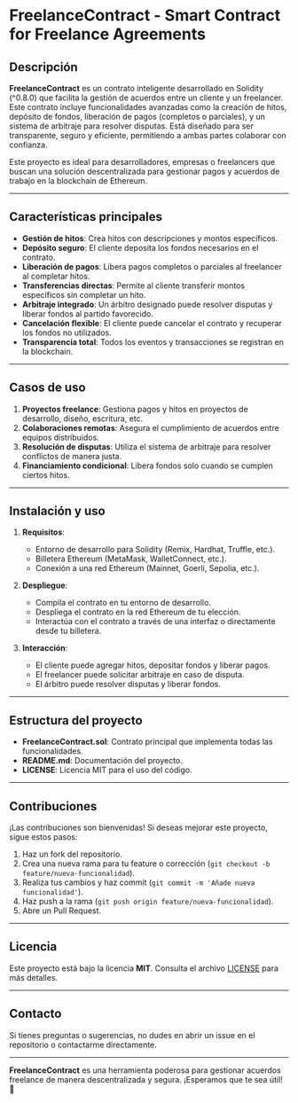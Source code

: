 # FreelanceContract - Smart Contract for Freelance Agreements

## Descripción

**FreelanceContract** es un contrato inteligente desarrollado en Solidity (^0.8.0) que facilita la gestión de acuerdos entre un cliente y un freelancer. Este contrato incluye funcionalidades avanzadas como la creación de hitos, depósito de fondos, liberación de pagos (completos o parciales), y un sistema de arbitraje para resolver disputas. Está diseñado para ser transparente, seguro y eficiente, permitiendo a ambas partes colaborar con confianza.

Este proyecto es ideal para desarrolladores, empresas o freelancers que buscan una solución descentralizada para gestionar pagos y acuerdos de trabajo en la blockchain de Ethereum.

---

## Características principales

- **Gestión de hitos**: Crea hitos con descripciones y montos específicos.
- **Depósito seguro**: El cliente deposita los fondos necesarios en el contrato.
- **Liberación de pagos**: Libera pagos completos o parciales al freelancer al completar hitos.
- **Transferencias directas**: Permite al cliente transferir montos específicos sin completar un hito.
- **Arbitraje integrado**: Un árbitro designado puede resolver disputas y liberar fondos al partido favorecido.
- **Cancelación flexible**: El cliente puede cancelar el contrato y recuperar los fondos no utilizados.
- **Transparencia total**: Todos los eventos y transacciones se registran en la blockchain.

---

## Casos de uso

1. **Proyectos freelance**: Gestiona pagos y hitos en proyectos de desarrollo, diseño, escritura, etc.
2. **Colaboraciones remotas**: Asegura el cumplimiento de acuerdos entre equipos distribuidos.
3. **Resolución de disputas**: Utiliza el sistema de arbitraje para resolver conflictos de manera justa.
4. **Financiamiento condicional**: Libera fondos solo cuando se cumplen ciertos hitos.

---

## Instalación y uso

1. **Requisitos**:
   - Entorno de desarrollo para Solidity (Remix, Hardhat, Truffle, etc.).
   - Billetera Ethereum (MetaMask, WalletConnect, etc.).
   - Conexión a una red Ethereum (Mainnet, Goerli, Sepolia, etc.).

2. **Despliegue**:
   - Compila el contrato en tu entorno de desarrollo.
   - Despliega el contrato en la red Ethereum de tu elección.
   - Interactúa con el contrato a través de una interfaz o directamente desde tu billetera.

3. **Interacción**:
   - El cliente puede agregar hitos, depositar fondos y liberar pagos.
   - El freelancer puede solicitar arbitraje en caso de disputa.
   - El árbitro puede resolver disputas y liberar fondos.

---

## Estructura del proyecto

- **FreelanceContract.sol**: Contrato principal que implementa todas las funcionalidades.
- **README.md**: Documentación del proyecto.
- **LICENSE**: Licencia MIT para el uso del código.

---

## Contribuciones

¡Las contribuciones son bienvenidas! Si deseas mejorar este proyecto, sigue estos pasos:

1. Haz un fork del repositorio.
2. Crea una nueva rama para tu feature o corrección (`git checkout -b feature/nueva-funcionalidad`).
3. Realiza tus cambios y haz commit (`git commit -m 'Añade nueva funcionalidad'`).
4. Haz push a la rama (`git push origin feature/nueva-funcionalidad`).
5. Abre un Pull Request.

---

## Licencia

Este proyecto está bajo la licencia **MIT**. Consulta el archivo [LICENSE](LICENSE) para más detalles.

---

## Contacto

Si tienes preguntas o sugerencias, no dudes en abrir un issue en el repositorio o contactarme directamente.

---

**FreelanceContract** es una herramienta poderosa para gestionar acuerdos freelance de manera descentralizada y segura. ¡Esperamos que te sea útil! 🚀
